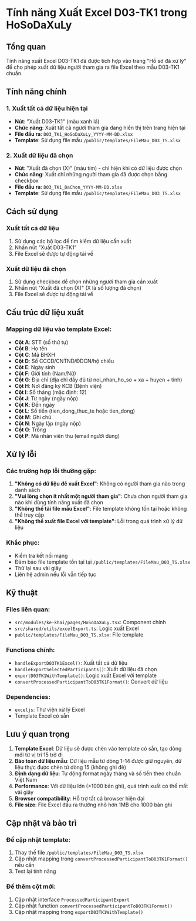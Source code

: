 # Tính năng Xuất Excel D03-TK1 trong HoSoDaXuLy

## Tổng quan
Tính năng xuất Excel D03-TK1 đã được tích hợp vào trang "Hồ sơ đã xử lý" để cho phép xuất dữ liệu người tham gia ra file Excel theo mẫu D03-TK1 chuẩn.

## Tính năng chính

### 1. Xuất tất cả dữ liệu hiện tại
- **Nút**: "Xuất D03-TK1" (màu xanh lá)
- **Chức năng**: Xuất tất cả người tham gia đang hiển thị trên trang hiện tại
- **File đầu ra**: `D03_TK1_HoSoDaXuLy_YYYY-MM-DD.xlsx`
- **Template**: Sử dụng file mẫu `/public/templates/FileMau_D03_TS.xlsx`

### 2. Xuất dữ liệu đã chọn
- **Nút**: "Xuất đã chọn (X)" (màu tím) - chỉ hiện khi có dữ liệu được chọn
- **Chức năng**: Xuất chỉ những người tham gia đã được chọn bằng checkbox
- **File đầu ra**: `D03_TK1_DaChon_YYYY-MM-DD.xlsx`
- **Template**: Sử dụng file mẫu `/public/templates/FileMau_D03_TS.xlsx`

## Cách sử dụng

### Xuất tất cả dữ liệu
1. Sử dụng các bộ lọc để tìm kiếm dữ liệu cần xuất
2. Nhấn nút "Xuất D03-TK1"
3. File Excel sẽ được tự động tải về

### Xuất dữ liệu đã chọn
1. Sử dụng checkbox để chọn những người tham gia cần xuất
2. Nhấn nút "Xuất đã chọn (X)" (X là số lượng đã chọn)
3. File Excel sẽ được tự động tải về

## Cấu trúc dữ liệu xuất

### Mapping dữ liệu vào template Excel:
- **Cột A**: STT (số thứ tự)
- **Cột B**: Họ tên
- **Cột C**: Mã BHXH
- **Cột D**: Số CCCD/CNTND/ĐDCN/hộ chiếu
- **Cột E**: Ngày sinh
- **Cột F**: Giới tính (Nam/Nữ)
- **Cột G**: Địa chỉ (địa chỉ đầy đủ từ noi_nhan_ho_so + xa + huyen + tinh)
- **Cột H**: Nơi đăng ký KCB (Bệnh viện)
- **Cột I**: Số tháng (mặc định: 12)
- **Cột J**: Từ ngày (ngày nộp)
- **Cột K**: Đến ngày
- **Cột L**: Số tiền (tien_dong_thuc_te hoặc tien_dong)
- **Cột M**: Ghi chú
- **Cột N**: Ngày lập (ngày nộp)
- **Cột O**: Trống
- **Cột P**: Mã nhân viên thu (email người dùng)

## Xử lý lỗi

### Các trường hợp lỗi thường gặp:
1. **"Không có dữ liệu để xuất Excel"**: Không có người tham gia nào trong danh sách
2. **"Vui lòng chọn ít nhất một người tham gia"**: Chưa chọn người tham gia nào khi dùng tính năng xuất đã chọn
3. **"Không thể tải file mẫu Excel"**: File template không tồn tại hoặc không thể truy cập
4. **"Không thể xuất file Excel với template"**: Lỗi trong quá trình xử lý dữ liệu

### Khắc phục:
- Kiểm tra kết nối mạng
- Đảm bảo file template tồn tại tại `/public/templates/FileMau_D03_TS.xlsx`
- Thử lại sau vài giây
- Liên hệ admin nếu lỗi vẫn tiếp tục

## Kỹ thuật

### Files liên quan:
- `src/modules/ke-khai/pages/HoSoDaXuLy.tsx`: Component chính
- `src/shared/utils/excelExport.ts`: Logic xuất Excel
- `public/templates/FileMau_D03_TS.xlsx`: File template

### Functions chính:
- `handleExportD03TK1Excel()`: Xuất tất cả dữ liệu
- `handleExportSelectedParticipants()`: Xuất dữ liệu đã chọn
- `exportD03TK1WithTemplate()`: Logic xuất Excel với template
- `convertProcessedParticipantToD03TK1Format()`: Convert dữ liệu

### Dependencies:
- `exceljs`: Thư viện xử lý Excel
- Template Excel có sẵn

## Lưu ý quan trọng

1. **Template Excel**: Dữ liệu sẽ được chèn vào template có sẵn, tạo dòng mới từ vị trí 15 trở đi
2. **Bảo toàn dữ liệu mẫu**: Dữ liệu mẫu từ dòng 1-14 được giữ nguyên, dữ liệu thực được chèn từ dòng 15 (không ghi đè)
3. **Định dạng dữ liệu**: Tự động format ngày tháng và số tiền theo chuẩn Việt Nam
4. **Performance**: Với dữ liệu lớn (>1000 bản ghi), quá trình xuất có thể mất vài giây
5. **Browser compatibility**: Hỗ trợ tất cả browser hiện đại
6. **File size**: File Excel đầu ra thường nhỏ hơn 1MB cho 1000 bản ghi

## Cập nhật và bảo trì

### Để cập nhật template:
1. Thay thế file `/public/templates/FileMau_D03_TS.xlsx`
2. Cập nhật mapping trong `convertProcessedParticipantToD03TK1Format()` nếu cần
3. Test lại tính năng

### Để thêm cột mới:
1. Cập nhật interface `ProcessedParticipantExport`
2. Cập nhật function `convertProcessedParticipantToD03TK1Format()`
3. Cập nhật mapping trong `exportD03TK1WithTemplate()`
